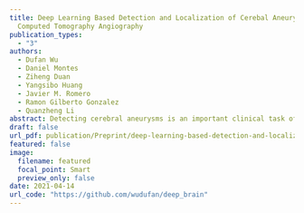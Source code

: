 ```yaml
---
title: Deep Learning Based Detection and Localization of Cerebal Aneurysms in
  Computed Tomography Angiography
publication_types:
  - "3"
authors:
  - Dufan Wu
  - Daniel Montes
  - Ziheng Duan
  - Yangsibo Huang
  - Javier M. Romero
  - Ramon Gilberto Gonzalez
  - Quanzheng Li
abstract: Detecting cerebral aneurysms is an important clinical task of brain computed tomography angiography (CTA). However, human interpretation could be time consuming due to the small size of some aneurysms. In this work, we proposed DeepBrain, a deep learning based cerebral aneurysm detection and localization algorithm. The algorithm consisted of a 3D faster region-proposal convolution neural network for aneurysm detection and localization, and a 3D multi-scale fully convolutional neural network for false positive reduction. Furthermore, a novel hierarchical non-maximum suppression algorithm was proposed to process the detection results in 3D, which greatly reduced the time complexity by eliminating unnecessary comparisons. DeepBrain was trained and tested on 550 brain CTA scans and achieved sensitivity of 93.3% with 0.3 false positives per patient on average.
draft: false
url_pdf: publication/Preprint/deep-learning-based-detection-and-localization-of-cerebal-aneurysms-in-computed-tomography-angiography/2005.11098.pdf
featured: false
image:
  filename: featured
  focal_point: Smart
  preview_only: false
date: 2021-04-14
url_code: "https://github.com/wudufan/deep_brain"
---
```

